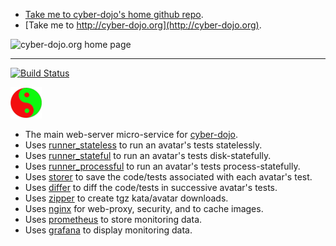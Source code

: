 
* [Take me to cyber-dojo's home github repo](https://github.com/cyber-dojo/cyber-dojo).
* [Take me to http://cyber-dojo.org](http://cyber-dojo.org).

![cyber-dojo.org home page](https://github.com/cyber-dojo/cyber-dojo/blob/master/shared/home_page_snaphot.png)

- - - -

[![Build Status](https://travis-ci.org/cyber-dojo/web.svg?branch=master)](https://travis-ci.org/cyber-dojo/web)

<img src="https://raw.githubusercontent.com/cyber-dojo/nginx/master/images/home_page_logo.png" alt="cyber-dojo yin/yang logo" width="50px" height="50px"/>

- The main web-server micro-service for [cyber-dojo](http://cyber-dojo.org).
- Uses [runner_stateless](https://github.com/cyber-dojo/runner_stateless) to run an avatar's tests statelessly.
- Uses [runner_stateful](https://github.com/cyber-dojo/runner_stateful) to run an avatar's tests disk-statefully.
- Uses [runner_processful](https://github.com/cyber-dojo/runner_processful) to run an avatar's tests process-statefully.
- Uses [storer](https://github.com/cyber-dojo/storer) to save the code/tests associated with each avatar's test.
- Uses [differ](https://github.com/cyber-dojo/differ) to diff the code/tests in successive avatar's tests.
- Uses [zipper](https://github.com/cyber-dojo/zipper) to create tgz kata/avatar downloads.
- Uses [nginx](https://github.com/cyber-dojo/nginx) for web-proxy, security, and to cache images.
- Uses [prometheus](https://github.com/cyber-dojo/prometheus) to store monitoring data.
- Uses [grafana](https://github.com/cyber-dojo/prometheus) to display monitoring data.
